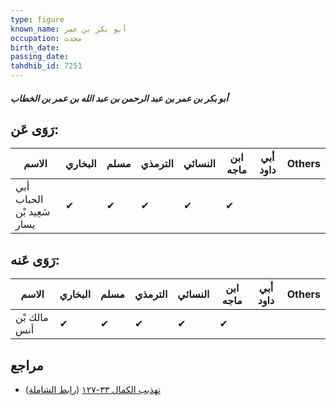 ```yaml
---
type: figure
known_name: أبو بكر بن عمر
occupation: محدث
birth_date:
passing_date:
tahdhib_id: 7251
---
```

##### أبو بكر بن عمر بن عبد الرحمن بن عبد الله بن عمر بن الخطاب

## رَوَى عَن:
| الاسم                      | البخاري | مسلم | الترمذي | النسائي | ابن ماجه | أبي داود | Others |
| -------------------------- | ------- | ---- | ------- | ------- | -------- | -------- | ------ |
| أبي الحباب سَعِيد بْن يسار | ✔       | ✔    | ✔       | ✔       | ✔        |          |        |
## رَوَى عَنه:
| الاسم        | البخاري | مسلم | الترمذي | النسائي | ابن ماجه | أبي داود | Others |
| ------------ | ------- | ---- | ------- | ------- | -------- | -------- | ------ |
| مالك بْن أنس | ✔       | ✔    | ✔       | ✔       | ✔        |          |        |
## مراجع
- [تهذيب الكمال ٣٣-١٢٧](obsidian://open?vault=Tahdhib-al-Kamal&file=Figures/٧٢٥١-أبو%20بكر%20بن%20عمر%20بن%20عبد%20الرحمن%20بن%20عبد%20الله%20بن%20عمر%20بن%20الخطاب) ([رابط الشاملة](https://shamela.ws/book/3722/17798))